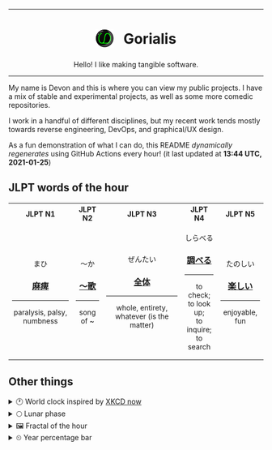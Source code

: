 ***

<h1 align="center">
<sub>
    <img src="readme/resources/avatar.png" height="36">
</sub>
&nbsp;
Gorialis
</h1>
<p align="center">
Hello! I like making tangible software.
</p>

***

My name is Devon and this is where you can view my public projects. I have a mix of stable and experimental projects, as well as some more comedic repositories.

I work in a handful of different disciplines, but my recent work tends mostly towards reverse engineering, DevOps, and graphical/UX design.

As a fun demonstration of what I can do, this README *dynamically regenerates* using GitHub Actions every hour! (it last updated at **13:44 UTC, 2021-01-25**)

<h2>JLPT words of the hour</h2>
<table>
    <tr>
        <th>JLPT N1</th>
        <th>JLPT N2</th>
        <th>JLPT N3</th>
        <th>JLPT N4</th>
        <th>JLPT N5</th>
    </tr>
    <tr>
        <td>
            <p align="center">まひ</p>
            <h3 align="center"><b><a href="https://jisho.org/search/%E9%BA%BB%E7%97%BA">麻痺</a></b></h3>
            <hr>
            <p align="center">paralysis,<wbr> palsy,<wbr> numbness</p>
        </td>
        <td>
            <p align="center">～か</p>
            <h3 align="center"><b><a href="https://jisho.org/search/%EF%BD%9E%E6%AD%8C">～歌</a></b></h3>
            <hr>
            <p align="center">song of ~</p>
        </td>
        <td>
            <p align="center">ぜんたい</p>
            <h3 align="center"><b><a href="https://jisho.org/search/%E5%85%A8%E4%BD%93">全体</a></b></h3>
            <hr>
            <p align="center">whole,<wbr> entirety,<wbr> whatever (is the matter)</p>
        </td>
        <td>
            <p align="center">しらべる</p>
            <h3 align="center"><b><a href="https://jisho.org/search/%E8%AA%BF%E3%81%B9%E3%82%8B">調べる</a></b></h3>
            <hr>
            <p align="center">to check;<br> to look up;<br> to inquire;<br> to search</p>
        </td>
        <td>
            <p align="center">たのしい</p>
            <h3 align="center"><b><a href="https://jisho.org/search/%E6%A5%BD%E3%81%97%E3%81%84">楽しい</a></b></h3>
            <hr>
            <p align="center">enjoyable,<wbr> fun</p>
        </td>
    </tr>
</table>

<h2>Other things</h2>
<details>
<summary>🕐  World clock inspired by <a href="https://xkcd.com/now">XKCD now</a></summary>

> <img src="generated/now.png" width="512">

</details>
<details>
<summary>🌕 Lunar phase</summary>

The moon is approximately 43.91% through its phase (Full Moon).

</details>
<details>
<summary>&#x1f5bc; Fractal of the hour</summary>

> <img src="generated/fractal.png" width="512">

</details>
<details>
<summary>&#x23f2; Year percentage bar</summary>
<pre><code>2021 [█▁▁▁▁▁▁▁▁▁▁▁▁▁▁▁▁▁▁▁] 6.73%</code></pre>
</details>
